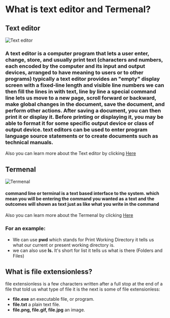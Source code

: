 # What is text editor and Termenal?
## Text editor
![Text editor](https://upload.wikimedia.org/wikipedia/commons/d/d0/Notepad%2B%2B_v6.9.2_on_Windows_10%2C_with_%22Hello_World%22_source_code_in_C_programming_language.png)
### A text editor is a computer program that lets a user enter, change, store, and usually print text (characters and numbers, each encoded by the computer and its input and output devices, arranged to have meaning to users or to other programs) typically a text editor provides an "empty" display screen  with a fixed-line length and visible line numbers we can then fill the lines in with text, line by line a special command line lets us move to a new page, scroll forward or backward, make global changes in the document, save the document, and perform other actions. After saving a document, you can then print it or display it. Before printing or displaying it, you may be able to format it for some specific output device or class of output device. text editors can be used to enter program language source statements or to create documents such as technical manuals.
Also you can learn more about the Text editor by clicking [Here](https://codefellows.github.io/code-102-guide/curriculum/class-02/Choosing-A-Text-Editor--The-Older-Coder.pdf) 
## Termenal
![Termenal](https://live.staticflickr.com/3820/18662051223_3296fde8e4_b.jpg)
####  command line or terminal is a text based interface to the system. which mean you will be entering the command you wanted as a text and the outcomes will shown as text just as like what you write in the command
Also you can learn more about the Termenal by clicking [Here](https://codefellows.github.io/code-102-guide/curriculum/class-02/Choosing-A-Text-Editor--The-Older-Coder.pdf) 
### For an example:
* We can use **pwd** which stands for Print Working Directory it tells us what our current or present working directory is.
* we can also use  **ls.** It's short for list it  tells us what is there (Folders and Files)
## What is file extensionless?
file extensionless is a few characters written after a full stop at the end of a file that told us  what type of file it is the next is some of file extensionless:
* **file.exe** an executable file, or program.
* **file.txt** a plain text file.
* **file.png, file.gif, file.jpg** an image.
